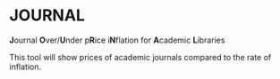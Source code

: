 # JOURNAL
**J**ournal **O**ver/**U**nder p**R**ice i**N**flation for **A**cademic **L**ibraries

This tool will show prices of academic journals compared to the rate of inflation.
